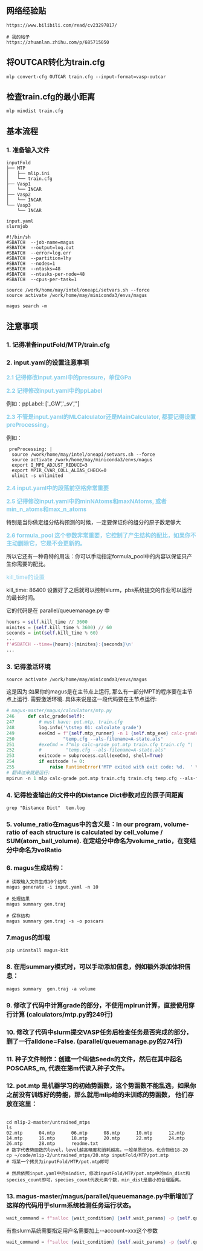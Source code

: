 ## 网络经验贴
```shell
https://www.bilibili.com/read/cv23297817/

# 我的帖子
https://zhuanlan.zhihu.com/p/685715050
```

## 将OUTCAR转化为train.cfg
```shell
mlp convert-cfg OUTCAR train.cfg --input-format=vasp-outcar 
```

## 检查train.cfg的最小距离
```shell
mlp mindist train.cfg
```

## 基本流程
### 1. 准备输入文件
```shell
inputFold
├── MTP
│   ├── mlip.ini
│   └── train.cfg
├── Vasp1
│   └── INCAR
├── Vasp2
│   └── INCAR
└── Vasp3
    └── INCAR

input.yaml
slurmjob
```

```shell
#!/bin/sh                           
#SBATCH  --job-name=magus
#SBATCH  --output=log.out                       
#SBATCH  --error=log.err                       
#SBATCH  --partition=lhy          
#SBATCH  --nodes=1                          
#SBATCH  --ntasks=48                          
#SBATCH  --ntasks-per-node=48                          
#SBATCH  --cpus-per-task=1                         
 
source /work/home/may/intel/oneapi/setvars.sh --force
source activate /work/home/may/miniconda3/envs/magus 

magus search -m
```


## 注意事项
### 1. 记得准备inputFold/MTP/train.cfg
### 2. input.yaml的设置注意事项
<span style="font-size: 15px; color: skyblue;"> **2.1 记得修改input.yaml中的pressure，单位GPa** 

<span style="font-size: 15px; color: skyblue;">  **2.2 记得修改input.yaml中的ppLabel**

例如：ppLabel: ['_GW','_sv','']


<span style="font-size: 15px; color: skyblue;">  **2.3 不管是input.yaml的MLCalculator还是MainCalculator, 都要记得设置preProcessing，**

例如：
```shell
 preProcessing: |            
  source /work/home/may/intel/oneapi/setvars.sh --force
  source activate /work/home/may/miniconda3/envs/magus 
  export I_MPI_ADJUST_REDUCE=3
  export MPIR_CVAR_COLL_ALIAS_CHECK=0
  ulimit -s unlimited
```

<span style="font-size: 15px; color: skyblue;">  **2.4 input.yaml中的段落前空格非常重要**

<span style="font-size: 15px; color: skyblue;">  **2.5 记得修改input.yaml中的minNAtoms和maxNAtoms, 或者min_n_atoms和max_n_atoms**

特别是当你做定组分结构预测的时候，一定要保证你的组分的原子数足够大

<span style="font-size: 15px; color: skyblue;">  **2.6 formula_pool 这个参数非常重要，它控制了产生结构的配比，如果你不主动删除它，它是不会更新的。**

所以它还有一种奇特的用法：你可以手动指定formula_pool中的内容以保证只产生你需要的配比。


<span style="font-size: 15px; color: skyblue;">  kill_time的设置

kill_time: 86400 设置好了之后就可以控制slurm，pbs系统提交的作业可以运行的最长时间。

它的代码是在 parallel/queuemanage.py 中
```python
hours = self.kill_time // 3600
minites = (self.kill_time % 3600) // 60
seconds = int(self.kill_time % 60)
...
f'#SBATCH --time={hours}:{minites}:{seconds}\n'
...
```


### 3. 记得激活环境
```shell
source activate /work/home/may/miniconda3/envs/magus
```
这是因为:如果你的magus是在主节点上运行, 那么有一部分MPT的程序要在主节点上运行. 需要激活环境. 具体来说是这一段代码要在主节点运行:
```python
# magus-master/magus/calculators/mtp.py
246     def calc_grade(self):
247         # must have: pot.mtp, train.cfg
248         log.info('\tstep 01: calculate grade')
249         exeCmd = f"{self.mtp_runner} -n 1 {self.mtp_exe} calc-grade pot.mtp train.cfg train.cfg "\
250                  "temp.cfg --als-filename=A-state.als"
251         #exeCmd = f"mlp calc-grade pot.mtp train.cfg train.cfg "\
252         #         "temp.cfg --als-filename=A-state.als"
253         exitcode = subprocess.call(exeCmd, shell=True)
254         if exitcode != 0:
255             raise RuntimeError('MTP exited with exit code: %d.  ' % exitcode)
# 翻译过来就是运行:
mpirun -n 1 mlp calc-grade pot.mtp train.cfg train.cfg temp.cfg --als-filename=A-state.als

```

### 4. 记得检查输出的文件中的Distance Dict参数对应的原子间距离
```shell
grep "Distance Dict"  tem.log
```
### 5. volume_ratio在magus中的含义是：In our program, volume-ratio of each structure is calculated by cell_volume / SUM(atom_ball_volume). 在定组分中命名为volume_ratio，在变组分中命名为volRatio

### 6. magus生成结构： 
```
# 读取输入文件生成10个结构
magus generate -i input.yaml -n 10

# 处理结果
magus summary gen.traj

# 保存结构
magus summary gen.traj -s -o poscars
```
### 7.magus的卸载
```shell
pip uninstall magus-kit
```

### 8. 在用summary模式时，可以手动添加信息，例如额外添加体积信息：
```shell
magus summary  gen.traj -a volume
```

### 9. 修改了代码中计算grade的部分，不使用mpirun计算，直接使用穿行计算  (calculators/mtp.py的249行)

### 10. 修改了代码中slurm提交VASP任务后检查任务是否完成的部分，删了一行alldone=False. (parallel/queuemanage.py的274行)

### 11. 种子文件制作：创建一个叫做Seeds的文件，然后在其中起名POSCARS_m, 代表在第m代读入种子文件。

### 12. pot.mtp 是机器学习的初始势函数，这个势函数不能乱选，如果你之前没有训练好的势能，那么就用mlip给的未训练的势函数， 他们存放在这里：
```shell

cd mlip-2-master/untrained_mtps
ls
02.mtp      04.mtp      06.mtp      08.mtp      10.mtp      12.mtp      14.mtp      16.mtp      18.mtp      20.mtp      22.mtp      24.mtp      26.mtp      28.mtp      readme.txt
# 数字代表势函数的level，level越高精度和消耗越高，一般单质给16，化合物给18-20
cp ~/code/mlip-2/untrained_mtps/20.mtp inputFold/MTP/pot.mtp 
# 将某一个拷贝为inputFold/MTP/pot.mtp即可

# 然后依照input.yaml中的mindist，修改inputFold/MTP/pot.mtp中的min_dist和species_count即可，species_count代表元素个数，min_dist是最小的合理距离。
```

### 13. magus-master/magus/parallel/queuemanage.py中新增加了这样的代码用于slurm系统检测任务运行状态。


```python
wait_command = f"salloc {wait_condition} {self.wait_params} -p {self.queue_name} sleep 10"
```

有些slurm系统需要指定用户名需要加上--account=xxx这个参数
```python
wait_command = f"salloc {wait_condition} {self.wait_params} -p {self.queue_name} --account=hp240139 sleep 10"
```
